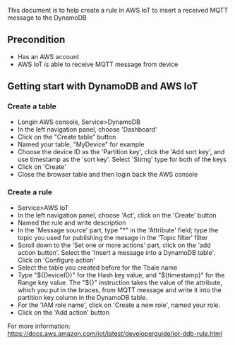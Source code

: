This document is to help create a rule in AWS IoT to insert a received MQTT message to the DynamoDB

## Precondition
- Has an AWS account
- AWS IoT is able to receive MQTT message from device

## Getting start with DynamoDB and AWS IoT

### Create a table

- Longin AWS console, Service>DynamoDB
- In the left navigation panel, choose 'Dashboard'
- Click on the "Create table" button
- Named your table, "MyDevice" for example
- Choose the device ID as the 'Partition key', click the 'Add sort key', and use timestamp as the 'sort key'. 
Select 'Stirng' type for both of the keys
- Click on 'Create'
- Close the browser table and then login back the AWS console

### Create a rule

- Service>AWS IoT
- In the left navigation panel, choose 'Act', click on the 'Create' button
- Named the rule and write description
- In the 'Message source' part, type "*" in the 'Attribute' field; type the topic you used for publishing the mesage
in the 'Topic filter' filter
- Scroll down to the 'Set one or more actions' part, click on the 'add action button'. Select the 'Insert a message into
a DynamoDB table'. Click on 'Configure action'
- Select the table you created before for the Tbale name
- Type "${DeviceID}" for the Hash key value, and "${timestamp}" for the Range key value. The "${}" instruction takes the
value of the attribute, which you put in the braces, from MQTT message and write it into the partition key column 
in the DynamoDB table.
- For the 'IAM role name', click on 'Create a new role', named your role.
- Click on the 'Add action' button


For more information: https://docs.aws.amazon.com/iot/latest/developerguide/iot-ddb-rule.html
